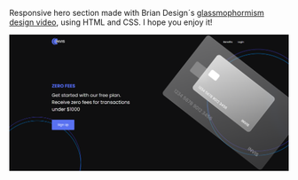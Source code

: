 Responsive hero section made with Brian Design´s [glassmophormism design video](https://www.youtube.com/watch?v=8OxKqzjKQTA&ab_channel=BrianDesign), using HTML and CSS. I hope you enjoy it!

![Printscreen Invis](print/invis.png)

